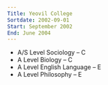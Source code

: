 ```yaml
---
Title: Yeovil College
Sortdate: 2002-09-01
Start: September 2002
End: June 2004
---
```


* A/S Level Sociology – C
* A Level Biology – C
* A Level English Language – E
* A Level Philosophy – E
